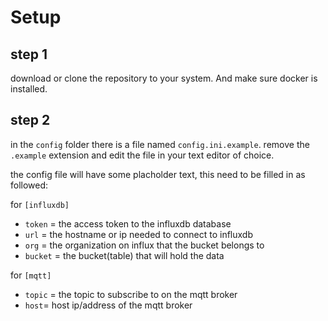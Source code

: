 # Setup

## step 1

download or clone the repository to your system. And make sure docker is installed.

## step 2

in the `config` folder there is a file named `config.ini.example`. remove the `.example` extension and edit the file in your text editor of choice.

the config file will have some placholder text, this need to be filled in as followed:

for `[influxdb]`

- `token` = the access token to the influxdb database
- `url` = the hostname or ip needed to connect to influxdb
- `org` = the organization on influx that the bucket belongs to
- `bucket` = the bucket(table) that will hold the data

for `[mqtt]`

- `topic` = the topic to subscribe to on the mqtt broker
- `host`= host ip/address of the mqtt broker